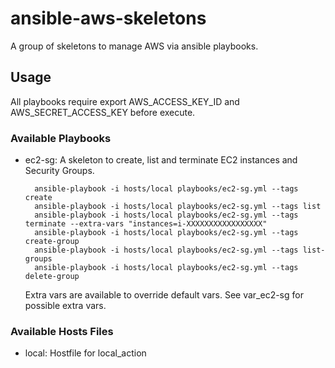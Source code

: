 # ansible-aws-skeletons
A group of skeletons to manage AWS via ansible playbooks.

## Usage

All playbooks require export AWS_ACCESS_KEY_ID and AWS_SECRET_ACCESS_KEY before execute.

### Available Playbooks
* ec2-sg: A skeleton to create, list and terminate EC2 instances and Security Groups.

        ansible-playbook -i hosts/local playbooks/ec2-sg.yml --tags create
        ansible-playbook -i hosts/local playbooks/ec2-sg.yml --tags list
        ansible-playbook -i hosts/local playbooks/ec2-sg.yml --tags terminate --extra-vars "instances=i-XXXXXXXXXXXXXXXXX"
        ansible-playbook -i hosts/local playbooks/ec2-sg.yml --tags create-group
        ansible-playbook -i hosts/local playbooks/ec2-sg.yml --tags list-groups
        ansible-playbook -i hosts/local playbooks/ec2-sg.yml --tags delete-group
        
     Extra vars are available to override default vars. See var_ec2-sg for possible extra vars.

### Available Hosts Files
* local: Hostfile for local_action

